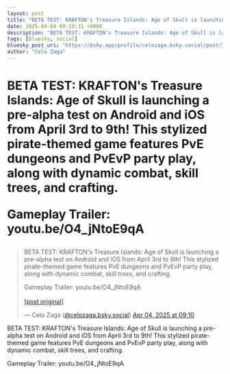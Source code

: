 ```yaml
---
layout: post
title: "BETA TEST: KRAFTON's Treasure Islands: Age of Skull is launching a pre-alpha test on Android and iOS from April 3rd to 9th! This stylized pirate-themed game features PvE dungeons and PvEvP party play, along with dynamic combat, skill trees, and crafting.   Gameplay Trailer: youtu.be/O4_jNtoE9qA"
date: 2025-04-04 09:10:31 +0000
description: "BETA TEST: KRAFTON's Treasure Islands: Age of Skull is launching a pre-alpha test on Android and iOS from April 3rd to 9th! This stylized pirate-themed ..."
tags: [bluesky, social]
bluesky_post_uri: "https://bsky.app/profile/celozaga.bsky.social/post/3lly32xh6gc2g"
author: "Celo Zaga"
---
```


<h1 class="bluesky-post-title">BETA TEST: KRAFTON's Treasure Islands: Age of Skull is launching a pre-alpha test on Android and iOS from April 3rd to 9th! This stylized pirate-themed game features PvE dungeons and PvEvP party play, along with dynamic combat, skill trees, and crafting. 

Gameplay Trailer: youtu.be/O4_jNtoE9qA</h1>


<blockquote class="bluesky-embed" data-bluesky-uri="at://did:plc:lmh6rennptq77inaztnovw4b/app.bsky.feed.post/3lly32xh6gc2g" data-bluesky-embed-color-mode="system">
<p lang="">BETA TEST: KRAFTON's Treasure Islands: Age of Skull is launching a pre-alpha test on Android and iOS from April 3rd to 9th! This stylized pirate-themed game features PvE dungeons and PvEvP party play, along with dynamic combat, skill trees, and crafting. 

Gameplay Trailer: youtu.be/O4_jNtoE9qA<br><br><a href="https://bsky.app/profile/celozaga.bsky.social/post/3lly32xh6gc2g">[post original]</a></p>
&mdash; Celo Zaga (<a href="https://bsky.app/profile/did:plc:lmh6rennptq77inaztnovw4b">@celozaga.bsky.social</a>) <a href="https://bsky.app/profile/celozaga.bsky.social/post/3lly32xh6gc2g">Apr 04, 2025 at 09:10</a>
</blockquote>
<script async src="https://embed.bsky.app/static/embed.js" charset="utf-8"></script>


<p class="bluesky-post-description">BETA TEST: KRAFTON's Treasure Islands: Age of Skull is launching a pre-alpha test on Android and iOS from April 3rd to 9th! This stylized pirate-themed game features PvE dungeons and PvEvP party play, along with dynamic combat, skill trees, and crafting. 

Gameplay Trailer: youtu.be/O4_jNtoE9qA</p>
